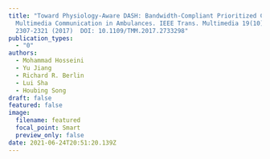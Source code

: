 ```yaml
---
title: "Toward Physiology-Aware DASH: Bandwidth-Compliant Prioritized Clinical
  Multimedia Communication in Ambulances. IEEE Trans. Multimedia 19(10):
  2307-2321 (2017)  DOI: 10.1109/TMM.2017.2733298"
publication_types:
  - "0"
authors:
  - Mohammad Hosseini
  - Yu Jiang
  - Richard R. Berlin
  - Lui Sha
  - Houbing Song
draft: false
featured: false
image:
  filename: featured
  focal_point: Smart
  preview_only: false
date: 2021-06-24T20:51:20.139Z
---
```

